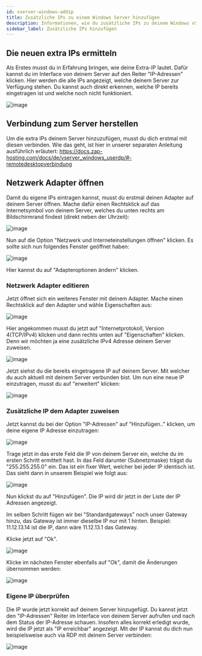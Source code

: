 ```yaml
---
id: vserver-windows-addip
title: Zusätzliche IPs zu einem Windows Server hinzufügen
description: Informationen, wie du zusätzliche IPs zu deinem Windows vServer von ZAP-Hosting hinzufügen kannst - ZAP-Hosting.com Dokumentation
sidebar_label: Zusätzliche IPs hinzufügen
---
```


## Die neuen extra IPs ermitteln
Als Erstes musst du in Erfahrung bringen, wie deine Extra-IP lautet. Dafür kannst du im Interface von deinem Server auf den Reiter "IP-Adressen" klicken. Hier werden die alle IPs angezeigt, welche deinem Server zur Verfügung stehen. Du kannst auch direkt erkennen, welche IP bereits eingetragen ist und welche noch nicht funktioniert.

![image](https://user-images.githubusercontent.com/13604413/159172829-7297f0a3-4678-4690-a303-0a17dda275e6.png)

## Verbindung zum Server herstellen
Um die extra IPs deinem Server hinzuzufügen, musst du dich erstmal mit diesen verbinden. Wie das geht, ist hier in unserer separaten Anleitung ausführlich erläutert: https://docs.zap-hosting.com/docs/de/vserver_windows_userdp/#-remotedesktopverbindung

##  Netzwerk Adapter öffnen
Damit du eigene IPs eintragen kannst, musst du erstmal deinen Adapter auf deinem Server öffnen.
Mache dafür einen Rechtsklick auf das Internetsymbol von deinem Server, welches du unten rechts am Bildschirmrand findest (direkt neben der Uhrzeit):

![image](https://user-images.githubusercontent.com/13604413/159172836-9df0c9b3-cd37-43f0-8ec9-8c10f78ac623.png)

Nun auf die Option "Netzwerk und Interneteinstellungen öffnen" klicken.
Es sollte sich nun folgendes Fenster geöffnet haben:

![image](https://user-images.githubusercontent.com/13604413/159172840-0b856022-81b9-43dc-ac73-9b1823265e61.png)

Hier kannst du auf "Adapteroptionen ändern" klicken.

### Netzwerk Adapter editieren
Jetzt öffnet sich ein weiteres Fenster mit deinem Adapter.
Mache einen Rechtsklick auf den Adapter und wähle Eigenschaften aus:

![image](https://user-images.githubusercontent.com/13604413/159172842-e2c440a8-1e9f-4862-b6da-543f76dfc426.png)

Hier angekommen musst du jetzt auf "Internetprotokoll, Version 4(TCP/IPv4) klicken und dann rechts unten auf "Eigenschaften" klicken.
Denn wir möchten ja eine zusätzliche IPv4 Adresse deinem Server zuweisen.

![image](https://user-images.githubusercontent.com/13604413/159172847-c1619f77-3e8e-4ffb-8f19-2d6f60676459.png)

Jetzt siehst du die bereits eingetragene IP auf deinem Server. Mit welcher du auch aktuell mit deinem Server verbunden bist.
Um nun eine neue IP einzutragen, musst du auf "erweitert" klicken:

![image](https://user-images.githubusercontent.com/13604413/159172853-20154d14-695b-4ddb-87f3-3abf23bd8c82.png)

### Zusätzliche IP dem Adapter zuweisen
Jetzt kannst du bei der Option "IP-Adressen" auf "Hinzufügen.." klicken, um deine eigene IP Adresse einzutragen:

![image](https://user-images.githubusercontent.com/13604413/159172855-f47d3c23-6a7d-47d2-888e-61b39f3ef804.png)

Trage jetzt in das erste Feld die IP von deinem Server ein, welche du im ersten Schritt ermittelt hast.
In das Feld darunter (Subnetzmaske) trägst du "255.255.255.0" ein.
Das ist ein fixer Wert, welcher bei jeder IP identisch ist.
Das sieht dann in unserem Beispiel wie folgt aus:

![image](https://user-images.githubusercontent.com/13604413/159172857-85b4fe79-853f-4438-90ac-7abcbccdda05.png)

Nun klickst du auf "Hinzufügen". Die IP wird dir jetzt in der Liste der IP Adressen angezeigt.

Im selben Schritt fügen wir bei "Standardgateways" noch unser Gateway hinzu, das Gateway ist immer dieselbe IP nur mit 1 hinten.
Beispiel: 11.12.13.14 ist die IP, dann wäre 11.12.13.1 das Gateway.

Klicke jetzt auf "Ok".

![image](https://user-images.githubusercontent.com/13604413/159172859-3713b40f-cf8e-4cbb-b95d-d797e911770c.png)

Klicke im nächsten Fenster ebenfalls auf "Ok", damit die Änderungen übernommen werden:

![image](https://user-images.githubusercontent.com/13604413/159172866-0afd8b75-a90a-49bf-92f4-4447dbcdb697.png)

### Eigene IP überprüfen
Die IP wurde jetzt korrekt auf deinem Server hinzugefügt. Du kannst jetzt den "IP-Adressen" Reiter im Interface von deinem Server aufrufen und nach dem Status der IP-Adresse schauen. Insofern alles korrekt erledigt wurde, wird die IP jetzt als "IP erreichbar" angezeigt.
Mit der IP kannst du dich nun beispielsweise auch via RDP mit deinem Server verbinden:

![image](https://user-images.githubusercontent.com/13604413/159172869-04429e1f-96c5-4e68-9add-0c08e22ad714.png)
